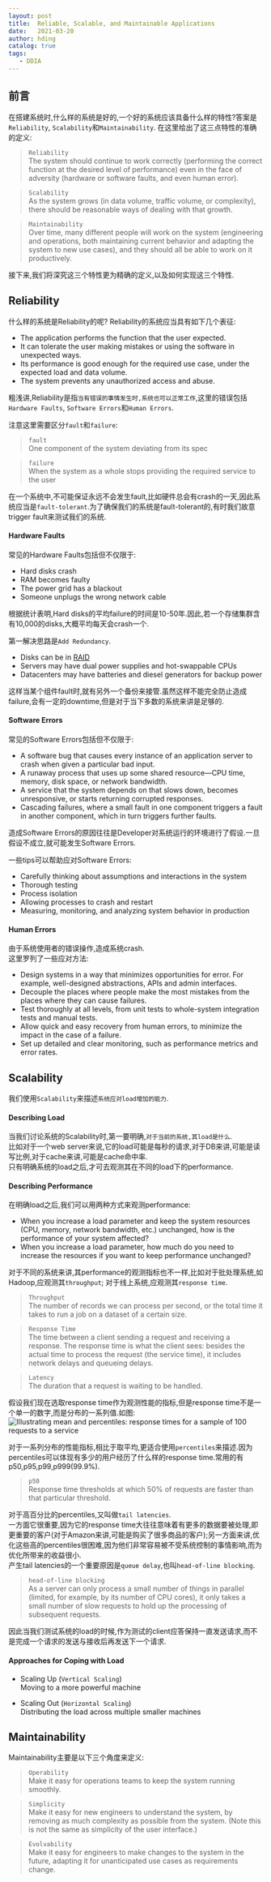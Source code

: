 ```yaml
---
layout: post
title:  Reliable, Scalable, and Maintainable Applications
date:   2021-03-20
author: hding
catalog: true
tags:
   - DDIA
---
```

## 前言
在搭建系统时,什么样的系统是好的,一个好的系统应该具备什么样的特性?答案是`Reliability`, `Scalability`和`Maintainability`.
在这里给出了这三点特性的准确的定义:

> `Reliability`  
> The system should continue to work correctly (performing the correct function at the desired level of performance) even in the face of adversity (hardware or software faults, and even human error).

> `Scalability`  
> As the system grows (in data volume, traffic volume, or complexity), there should be reasonable ways of dealing with that growth.

> `Maintainability`  
> Over time, many different people will work on the system (engineering and operations, both maintaining current behavior and adapting the system to new use cases), and they should all be able to work on it productively.

接下来,我们将深究这三个特性更为精确的定义,以及如何实现这三个特性.



## Reliability
什么样的系统是Reliability的呢? Reliability的系统应当具有如下几个表征:
- The application performs the function that the user expected.
- It can tolerate the user making mistakes or using the software in unexpected ways.
- Its performance is good enough for the required use case, under the expected load and data volume.
- The system prevents any unauthorized access and abuse.  

粗浅讲,Reliability是指`当有错误的事情发生时,系统也可以正常工作`,这里的错误包括`Hardware Faults`, `Software Errors`和`Human Errors`.

注意这里需要区分`fault`和`failure`:

> `fault`  
> One component of the system deviating from its spec

> `failure`  
> When the system as a whole stops providing the required service to the user

在一个系统中,不可能保证永远不会发生fault,比如硬件总会有crash的一天,因此系统应当是`fault-tolerant`.为了确保我们的系统是fault-tolerant的,有时我们故意trigger fault来测试我们的系统.

#### Hardware Faults
常见的Hardware Faults包括但不仅限于:
- Hard disks crash
- RAM becomes faulty
- The power grid has a blackout
- Someone unplugs the wrong network cable  

根据统计表明,Hard disks的平均failure的时间是10-50年.因此,若一个存储集群含有10,000的disks,大概平均每天会crash一个.  

第一解决思路是`Add Redundancy`.  
- Disks can be in [RAID](https://www.youtube.com/watch?v=U-OCdTeZLac)
- Servers may have dual power supplies and hot-swappable CPUs
- Datacenters may have batteries and diesel generators for backup power  

这样当某个组件fault时,就有另外一个备份来接管.虽然这样不能完全防止造成failure,会有一定的downtime,但是对于当下多数的系统来讲是足够的.


#### Software Errors
常见的Software Errors包括但不仅限于:
- A software bug that causes every instance of an application server to crash when given a particular bad input.  
- A runaway process that uses up some shared resource—CPU time, memory, disk space, or network bandwidth.  
- A service that the system depends on that slows down, becomes unresponsive, or starts returning corrupted responses.  
- Cascading failures, where a small fault in one component triggers a fault in another component, which in turn triggers further faults.  

造成Software Errors的原因往往是Developer对系统运行的环境进行了假设.一旦假设不成立,就可能发生Software Errors.

一些tips可以帮助应对Software Errors:
- Carefully thinking about assumptions and interactions in the system
- Thorough testing
- Process isolation
- Allowing processes to crash and restart
- Measuring, monitoring, and analyzing system behavior in production


#### Human Errors
由于系统使用者的错误操作,造成系统crash.  
这里罗列了一些应对方法:
- Design systems in a way that minimizes opportunities for error. For example, well-designed abstractions, APIs and admin interfaces.  
- Decouple the places where people make the most mistakes from the places where they can cause failures.
- Test thoroughly at all levels, from unit tests to whole-system integration tests and manual tests.
- Allow quick and easy recovery from human errors, to minimize the impact in the case of a failure.
- Set up detailed and clear monitoring, such as performance metrics and error rates.



## Scalability
我们使用`Scalability`来描述`系统应对load增加的能力`.

#### Describing Load
当我们讨论系统的Scalability时,第一要明确,`对于当前的系统,其load是什么`.  
比如对于一个web server来说,它的load可能是每秒的请求,对于DB来讲,可能是读写比例,对于cache来讲,可能是cache命中率.  
只有明确系统的load之后,才可去观测其在不同的load下的performance.

#### Describing Performance
在明确load之后,我们可以用两种方式来观测performance:
- When you increase a load parameter and keep the system resources (CPU, memory, network bandwidth, etc.) unchanged, how is the performance of your system affected?  
- When you increase a load parameter, how much do you need to increase the resources if you want to keep performance unchanged?  

对于不同的系统来讲,其performance的观测指标也不一样,比如对于批处理系统,如Hadoop,应观测其`throughput`; 对于线上系统,应观测其`response time`.

> `Throughput `  
> The number of records we can process per second, or the total time it takes to run a job on a dataset of a certain size.  

> `Response Time`  
> The time between a client sending a request and receiving a response.
> The response time is what the client sees: besides the actual time to process the request (the service time), it includes network delays and queueing delays.

> `Latency`  
> The duration that a request is waiting to be handled.

假设我们现在选取response time作为观测性能的指标,但是response time不是一个单一的数字,而是分布的一系列值.如图:
![Illustrating mean and percentiles: response times for a sample of 100 requests to a service](https://learning.oreilly.com/library/view/designing-data-intensive-applications/9781491903063/assets/ddia_0104.png)

对于一系列分布的性能指标,相比于取平均,更适合使用`percentiles`来描述.因为percentiles可以体现有多少的用户经历了什么样的response time.常用的有p50,p95,p99,p999(99.9%).

> `p50`  
> Response time thresholds at which 50% of requests are faster than that particular threshold.

对于高百分比的percentiles,又叫做`tail latencies`.  
一方面它很重要,因为它的response time大往往意味着有更多的数据要被处理,即更重要的客户(对于Amazon来讲,可能是购买了很多商品的客户);另一方面来讲,优化这些高的percentiles很困难,因为他们非常容易被不受系统控制的事情影响,而为优化所带来的收益很小.  
产生tail latencies的一个重要原因是`queue delay`,也叫`head-of-line blocking`.

> `head-of-line blocking`  
> As a server can only process a small number of things in parallel (limited, for example, by its number of CPU cores), it only takes a small number of slow requests to hold up the processing of subsequent requests.  

因此当我们测试系统的load的时候,作为测试的client应答保持一直发送请求,而不是完成一个请求的发送与接收后再发送下一个请求.


#### Approaches for Coping with Load
- Scaling Up (`Vertical Scaling`)  
Moving to a more powerful machine

- Scaling Out (`Horizontal Scaling`)  
Distributing the load across multiple smaller machines

## Maintainability
Maintainability主要是以下三个角度来定义:
> `Operability`  
> Make it easy for operations teams to keep the system running smoothly.
  
> `Simplicity`  
> Make it easy for new engineers to understand the system, by removing as much complexity as possible from the system. (Note this is not the same as simplicity of the user interface.)

> `Evolvability`  
> Make it easy for engineers to make changes to the system in the future, adapting it for unanticipated use cases as requirements change.